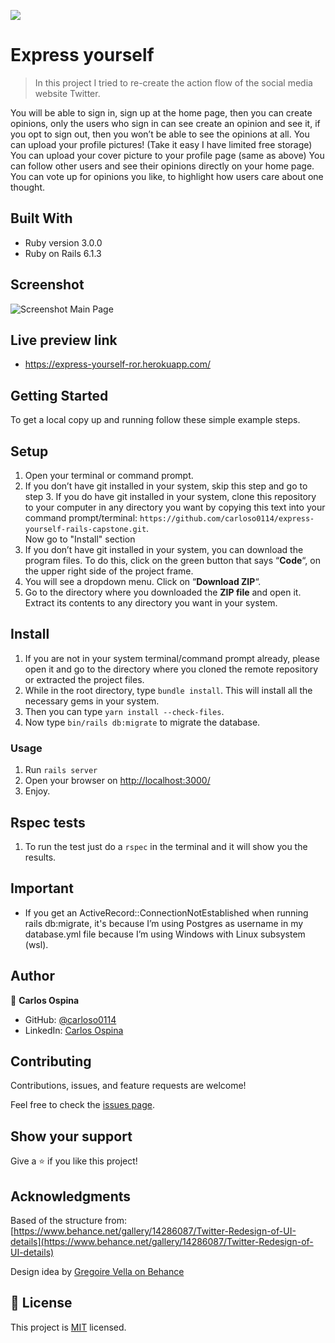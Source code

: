 ![](https://img.shields.io/badge/Microverse-blueviolet)

# Express yourself

> In this project I tried to re-create the action flow of the social media website Twitter.

You will be able to sign in, sign up at the home page, then you can create opinions, only the users who sign in can see create an opinion and see it, if you opt to sign out, then you won’t be able to see the opinions at all.
You can upload your profile pictures! (Take it easy I have limited free storage)
You can upload your cover picture to your profile page (same as above)
You can follow other users and see their opinions directly on your home page.
You can vote up for opinions you like, to highlight how users care about one thought.

## Built With

- Ruby version 3.0.0
- Ruby on Rails 6.1.3

## Screenshot

![Screenshot Main Page](https://res.cloudinary.com/hostingfreeplease/image/upload/v1619647848/photo_yzeoqs.png)


## Live preview link

- <https://express-yourself-ror.herokuapp.com/>

## Getting Started

To get a local copy up and running follow these simple example steps.

## Setup

1. Open your terminal or command prompt.
2. If you don’t have git installed in your system, skip this step and go to step 3. If you do have git installed in your system, clone this repository to your computer in any directory you want by copying this text into your command prompt/terminal: `https://github.com/carloso0114/express-yourself-rails-capstone.git`.
<br>Now go to "Install" section
3. If you don’t have git installed in your system, you can download the program files. To do this, click on the green button that says “**Code**“, on the upper right side of the project frame.
4. You will see a dropdown menu. Click on “**Download ZIP**“.
5. Go to the directory where you downloaded the **ZIP file** and open it. Extract its contents to any directory you want in your system.

## Install

1. If you are not in your system terminal/command prompt already, please open it and go to the directory where you cloned the remote repository or extracted the project files.
2. While in the root directory, type `bundle install`. This will install all the necessary gems in your system.
3. Then you can type <code>yarn install --check-files</code>.
4. Now type <code>bin/rails db:migrate</code> to migrate the database.

### Usage

1. Run <code>rails server</code>
2. Open your browser on <http://localhost:3000/>
3. Enjoy.

## Rspec tests

1. To run the test just do a <code>rspec</code> in the terminal and it will show you the results.

## Important

- If you get an ActiveRecord::ConnectionNotEstablished when running rails db:migrate, it's because I’m using Postgres as username in my database.yml file because I’m using Windows with Linux subsystem (wsl).

## Author

👤 **Carlos Ospina**

- GitHub: [@carloso0114](https://github.com/carloso0114)
- LinkedIn: [Carlos Ospina](https://www.linkedin.com/in/carlosospina/)

## Contributing

Contributions, issues, and feature requests are welcome!

Feel free to check the [issues page](https://github.com/carloso0114/express-yourself-rails-capstone/issues).

## Show your support

Give a ⭐️ if you like this project!

## Acknowledgments

Based of the structure from:
[https://www.behance.net/gallery/14286087/Twitter-Redesign-of-UI-details](https://www.behance.net/gallery/14286087/Twitter-Redesign-of-UI-details)

Design idea by [Gregoire Vella on Behance](https://www.behance.net/gregoirevella)

## 📝 License

This project is [MIT](https://github.com/carloso0114/express-yourself-rails-capstone/blob/development/LICENSE) licensed.
